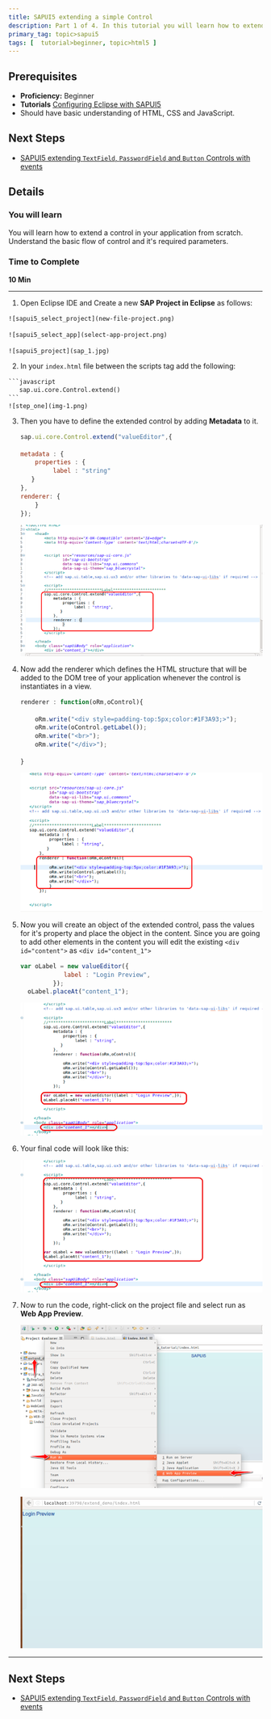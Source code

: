 ```yaml
---
title: SAPUI5 extending a simple Control
description: Part 1 of 4. In this tutorial you will learn how to extend a simple UI5 control.
primary_tag: topic>sapui5
tags: [  tutorial>beginner, topic>html5 ]
---
```

## Prerequisites  
- **Proficiency:** Beginner
- **Tutorials** [Configuring Eclipse with SAPUI5](http://www.sap.com/developer/tutorials/sapui5-install-eclipse.html)
- Should have basic understanding of HTML, CSS and JavaScript.

## Next Steps
 - [SAPUI5 extending `TextField`, `PasswordField` and `Button` Controls with events](http://www.sap.com/developer/tutorials/sapui5-extending-button-control.html)

## Details
### You will learn  

You will learn how to extend a control in your application from scratch.
Understand the basic flow of control and it's required parameters.

### Time to Complete
  **10 Min**

---
1.    Open Eclipse IDE and Create a new **SAP Project in Eclipse** as follows:

    ![sapui5_select_project](new-file-project.png)

    ![sapui5_select_app](select-app-project.png)

    ![sapui5_project](sap_1.jpg)

2.    In your `index.html` file between the scripts tag add the following:

    ```javascript
       sap.ui.core.Control.extend()
    ```
    ![step_one](img-1.png)

3. Then you have to define the extended control by adding **Metadata** to it.

    ```javascript
    sap.ui.core.Control.extend("valueEditor",{

    metadata : {
  	    properties : {
  		     label : "string"
       }
    },
    renderer: {
        }
    });
    ```

    ![step_two](img-2.png)

4.  Now add the renderer  which defines the HTML structure that will be added to the DOM tree of your application whenever the control is instantiates in a view.

    ```javascript
    renderer : function(oRm,oControl){

        oRm.write("<div style=padding-top:5px;color:#1F3A93;>");
        oRm.write(oControl.getLabel());
        oRm.write("<br>");
        oRm.write("</div>");

    }
    ```

    ![step_three](img-3.png)

5.  Now you will create an object of the extended control, pass the values for it's property and place the object in the content. Since you are going to add other elements in the content you will edit the existing  `<div id="content">` as `<div id="content_1">`

    ```javascript
    var oLabel = new valueEditor({
  				label : "Login Preview",
  			 });
      oLabel.placeAt("content_1");
    ```

    ![step_four](img-4.png)

6. Your final code will look like this:

     ![all_code ](img-5.png)

7. Now to run the code, right-click on the project file and select run as **Web App Preview**.

     ![run_as](img-6.png)

     ![finaloutput](img-7.png)

---

## Next Steps
 - [SAPUI5 extending `TextField`, `PasswordField` and `Button` Controls with events](http://www.sap.com/developer/tutorials/sapui5-extending-button-control.html)
